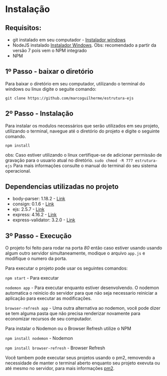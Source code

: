 # Instalação

## Requisitos:

* git instalado em seu computador - [Instalador windows](https://git-scm.com/download/win)
* NodeJS instalado [Instalador Windows](https://nodejs.org/en/). Obs: recomendado a partir da versão 7 pois vem o NPM integrado
* NPM 

## 1º Passo - baixar o diretório

Para baixar o diretório em seu computador, utilizando o terminal do windows ou linux digite o seguite comando:

`git clone https://github.com/marcoguilherme/estrutura-ejs`

## 2º Passo - Instalação

Para instalar os modulos necessários que serão utilizados em seu projeto, utilizando o terminal, navegue até o diretório do projeto e digite o seguinte comando.

`npm install`

obs: Caso estiver utilizando o linux certifique-se de adicionar permissão de gravação para o usuario atual no diretório. `sudo chmod -R 777 estrutura-ejs`
Para mais informações consulte o manual do terminal do seu sistema operacional.


## Dependencias utilizadas no projeto

* body-parser: 1.18.2 - [Link](https://github.com/expressjs/body-parser)
* consign: 0.1.6 - [Link](https://github.com/jarradseers/consign)
* ejs: 2.5.7 - [Link](http://ejs.co/)
* express: 4.16.2 - [Link](http://expressjs.com/)
* express-validator: 3.2.0 - [Link](https://github.com/ctavan/express-validator)

## 3º Passo - Execução

O projeto foi feito para rodar na porta _80_ então caso estiver usando usando algum outro servidor simultaneamente, modique o arquivo `app.js` e modifique o numero da porta.

Para executar o projeto pode usar os seguintes comandos:

`npm start` - Para executar

`nodemon app` - Para executar enquanto estiver desenvolvendo. O nodemon automatica o reinicio do servidor para que não seja necessario reiniciar a aplicação para executar as modificações.

`browser-refresh app` - Uma outra alternativa ao nodemon, você pode dizer se tem alguma pasta que não precisa renderizar novamente para economizar recursos de seu computador.

Para instalar o Nodemon ou o Browser Refresh utilize o NPM

`npm install nodemon` - Nodemon

`npm install browser-refresh` - Browser Refresh

Você tambem pode executar seus projetos usando o pm2, removendo a necessidade de manter o terminal aberto enquanto seu projeto exevuta ou até mesmo no servidor, para mais informações [pm2](http://pm2.keymetrics.io/).

